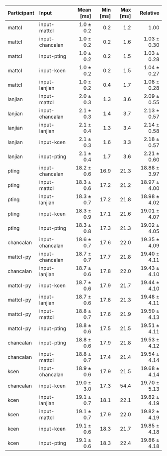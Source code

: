 | Participant | Input | Mean [ms] | Min [ms] | Max [ms] | Relative |
|:---|:---|---:|---:|---:|---:|
| mattcl | input-mattcl | 1.0 ± 0.2 | 0.2 | 1.2 | 1.00 |
| mattcl | input-chancalan | 1.0 ± 0.2 | 0.2 | 1.6 | 1.03 ± 0.30 |
| mattcl | input-pting | 1.0 ± 0.2 | 0.2 | 1.5 | 1.03 ± 0.28 |
| mattcl | input-kcen | 1.0 ± 0.2 | 0.2 | 1.5 | 1.04 ± 0.27 |
| mattcl | input-lanjian | 1.0 ± 0.2 | 0.4 | 1.7 | 1.08 ± 0.28 |
| lanjian | input-mattcl | 2.0 ± 0.3 | 1.3 | 3.6 | 2.09 ± 0.55 |
| lanjian | input-chancalan | 2.1 ± 0.3 | 1.4 | 3.7 | 2.13 ± 0.57 |
| lanjian | input-lanjian | 2.1 ± 0.4 | 1.3 | 3.4 | 2.14 ± 0.58 |
| lanjian | input-kcen | 2.1 ± 0.3 | 1.6 | 3.3 | 2.18 ± 0.57 |
| lanjian | input-pting | 2.1 ± 0.4 | 1.7 | 3.6 | 2.21 ± 0.60 |
| pting | input-chancalan | 18.2 ± 0.6 | 16.9 | 21.3 | 18.88 ± 3.97 |
| pting | input-mattcl | 18.3 ± 0.6 | 17.2 | 21.2 | 18.97 ± 4.00 |
| pting | input-lanjian | 18.3 ± 0.7 | 17.2 | 21.8 | 18.98 ± 4.02 |
| pting | input-kcen | 18.3 ± 0.9 | 17.1 | 21.6 | 19.01 ± 4.07 |
| pting | input-pting | 18.3 ± 0.8 | 17.3 | 21.3 | 19.02 ± 4.05 |
| chancalan | input-chancalan | 18.6 ± 0.7 | 17.6 | 22.0 | 19.35 ± 4.09 |
| mattcl-py | input-chancalan | 18.7 ± 0.7 | 17.7 | 21.8 | 19.40 ± 4.11 |
| chancalan | input-lanjian | 18.7 ± 0.6 | 17.8 | 22.0 | 19.43 ± 4.10 |
| mattcl-py | input-kcen | 18.7 ± 0.6 | 17.9 | 21.7 | 19.44 ± 4.10 |
| mattcl-py | input-lanjian | 18.7 ± 0.6 | 17.8 | 21.3 | 19.48 ± 4.11 |
| mattcl-py | input-mattcl | 18.8 ± 0.7 | 17.6 | 21.9 | 19.50 ± 4.13 |
| mattcl-py | input-pting | 18.8 ± 0.6 | 17.5 | 21.5 | 19.51 ± 4.11 |
| chancalan | input-pting | 18.8 ± 0.6 | 17.9 | 21.8 | 19.53 ± 4.12 |
| chancalan | input-mattcl | 18.8 ± 0.7 | 17.4 | 21.4 | 19.54 ± 4.14 |
| kcen | input-chancalan | 18.9 ± 0.6 | 17.9 | 21.5 | 19.68 ± 4.14 |
| chancalan | input-kcen | 19.0 ± 3.0 | 17.3 | 54.4 | 19.70 ± 5.13 |
| kcen | input-lanjian | 19.1 ± 0.7 | 18.1 | 22.1 | 19.82 ± 4.19 |
| kcen | input-mattcl | 19.1 ± 0.7 | 17.9 | 22.0 | 19.82 ± 4.19 |
| kcen | input-kcen | 19.1 ± 0.6 | 18.3 | 21.7 | 19.85 ± 4.18 |
| kcen | input-pting | 19.1 ± 0.6 | 18.3 | 22.4 | 19.86 ± 4.18 |
